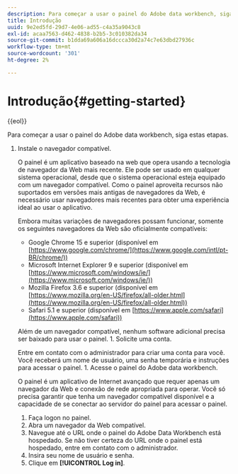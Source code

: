 ```yaml
---
description: Para começar a usar o painel do Adobe data workbench, siga estas etapas.
title: Introdução
uuid: 9e2ed5fd-29d7-4e06-ad55-c4a35a9043c8
exl-id: acaa7563-d462-4838-b2b5-3c010382da34
source-git-commit: b1dda69a606a16dccca30d2a74c7e63dbd27936c
workflow-type: tm+mt
source-wordcount: '301'
ht-degree: 2%

---
```


# Introdução{#getting-started}

{{eol}}

Para começar a usar o painel do Adobe data workbench, siga estas etapas.

1. Instale o navegador compatível.

   O painel é um aplicativo baseado na web que opera usando a tecnologia de navegador da Web mais recente. Ele pode ser usado em qualquer sistema operacional, desde que o sistema operacional esteja equipado com um navegador compatível. Como o painel aproveita recursos não suportados em versões mais antigas de navegadores da Web, é necessário usar navegadores mais recentes para obter uma experiência ideal ao usar o aplicativo.

   Embora muitas variações de navegadores possam funcionar, somente os seguintes navegadores da Web são oficialmente compatíveis:

   * Google Chrome 15 e superior (disponível em [https://www.google.com/chrome/](https://www.google.com/intl/pt-BR/chrome/))
   * Microsoft Internet Explorer 9 e superior (disponível em [https://www.microsoft.com/windows/ie/](https://www.microsoft.com/windows/ie/))
   * Mozilla Firefox 3.6 e superior (disponível em [https://www.mozilla.org/en-US/firefox/all-older.html](https://www.mozilla.org/en-US/firefox/all-older.html))
   * Safari 5.1 e superior (disponível em [https://www.apple.com/safari](https://www.apple.com/safari))

   Além de um navegador compatível, nenhum software adicional precisa ser baixado para usar o painel. 1. Solicite uma conta.

   Entre em contato com o administrador para criar uma conta para você. Você receberá um nome de usuário, uma senha temporária e instruções para acessar o painel. 1. Acesse o painel do Adobe data workbench.

   O painel é um aplicativo de Internet avançado que requer apenas um navegador da Web e conexão de rede apropriada para operar. Você só precisa garantir que tenha um navegador compatível disponível e a capacidade de se conectar ao servidor do painel para acessar o painel.
   1. Faça logon no painel.
   1. Abra um navegador da Web compatível.
   1. Navegue até o URL onde o painel do Adobe Data Workbench está hospedado. Se não tiver certeza do URL onde o painel está hospedado, entre em contato com o administrador.
   1. Insira seu nome de usuário e senha.
   1. Clique em **[!UICONTROL Log in]**.
